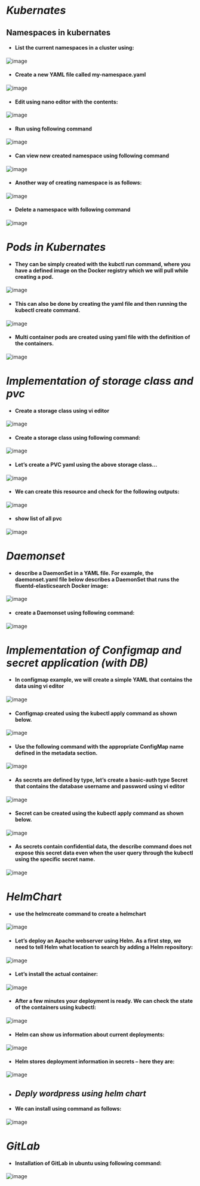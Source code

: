 # *Kubernates*
## Namespaces in kubernates
- #### List the current namespaces in a cluster using:
![image](https://user-images.githubusercontent.com/103022040/164165865-4ec38472-b717-48c9-ad49-a0dee07eb0f4.png)
- #### Create a new YAML file called my-namespace.yaml 
![image](https://user-images.githubusercontent.com/103022040/164166543-896729fd-9471-4f0f-aa32-8d91bcafb0df.png)
- #### Edit using nano editor with the contents:
![image](https://user-images.githubusercontent.com/103022040/164166759-9d323ba5-2268-4647-be1a-38580a746f19.png)
- #### Run using following command
![image](https://user-images.githubusercontent.com/103022040/164167853-732dfadb-602e-44c8-8b7c-0655a5caa4bc.png)
- #### Can view new created namespace using following command  
![image](https://user-images.githubusercontent.com/103022040/164192640-29401135-3f1e-4cf5-a664-17f7de0da6d8.png)
- #### Another way of creating namespace is as follows:
![image](https://user-images.githubusercontent.com/103022040/164197405-d34015aa-3293-4380-8334-dbeb306582b2.png)
- #### Delete a namespace with following command
![image](https://user-images.githubusercontent.com/103022040/164198254-9f3d421d-75d0-4894-86c1-8e1102cd264b.png)
# *Pods in Kubernates*
- #### They can be simply created with the kubctl run command, where you have a defined image on the Docker registry which we will pull while creating a pod.
![image](https://user-images.githubusercontent.com/103022040/164211433-0671694a-a571-4ecd-8ca0-b1897af59941.png)
- #### This can also be done by creating the yaml file and then running the kubectl create command.
![image](https://user-images.githubusercontent.com/103022040/164212330-eb893c5d-0c5c-4283-87aa-41c8100b38b9.png)
- #### Multi container pods are created using yaml file with the definition of the containers.
![image](https://user-images.githubusercontent.com/103022040/164372860-832ca4c9-2f43-4501-85ea-ff00b3adf670.png)
# *Implementation of storage class and pvc*
- #### Create a storage class using vi editor
![image](https://user-images.githubusercontent.com/103022040/164388426-662ec096-efee-4d76-bae4-c1068c112147.png)
- #### Create a storage class using following command:
![image](https://user-images.githubusercontent.com/103022040/164389170-e58266aa-9695-41f2-99ff-4b4d6e659501.png)
- #### Let’s create a PVC yaml using the above storage class…
![image](https://user-images.githubusercontent.com/103022040/164390652-6e822921-b3f6-4ab3-9552-00884305f8c8.png)
- #### We can create this resource and check for the following outputs:
![image](https://user-images.githubusercontent.com/103022040/164391288-0910caee-8a55-4b02-9d2c-e1dc5fd32a90.png)
- #### show list of all pvc
![image](https://user-images.githubusercontent.com/103022040/164391654-2732d81d-a4f7-4cc6-899c-d30457815150.png)
# *Daemonset*
- ####  describe a DaemonSet in a YAML file. For example, the daemonset.yaml file below describes a DaemonSet that runs the fluentd-elasticsearch Docker image:
![image](https://user-images.githubusercontent.com/103022040/164427716-fb534b18-1bb9-469b-8b84-774af7bb7760.png)
- #### create a Daemonset using following command:
![image](https://user-images.githubusercontent.com/103022040/164426972-9bcac805-d78c-4475-bce5-cd54532b5284.png)
# *Implementation of Configmap and secret application (with DB)*
- #### In configmap example, we will create a simple YAML that contains the data using vi editor
![image](https://user-images.githubusercontent.com/103022040/164449341-a28ba31f-4319-431e-b17c-9eb5f86f4181.png)
- #### Configmap created using the kubectl apply command as shown below.
 ![image](https://user-images.githubusercontent.com/103022040/164450680-939f33fa-f833-4262-a1d1-850dbdd448f0.png)
- #### Use the following command with the appropriate ConfigMap name defined in the metadata section.
![image](https://user-images.githubusercontent.com/103022040/164451376-69b0fa48-ea6d-4eb3-95ae-bb587ee2ffa4.png)
- #### As secrets are defined by type, let’s create a basic-auth type Secret that contains the database username and password using vi editor
![image](https://user-images.githubusercontent.com/103022040/164452150-a972794f-074d-46ef-9806-dbcc7dc930c8.png)
- #### Secret can be created using the kubectl apply command as shown below.
![image](https://user-images.githubusercontent.com/103022040/164452573-628c2f53-f4ef-4f01-8a8b-0360a23a4297.png)
- #### As secrets contain confidential data, the describe command does not expose this secret data even when the user query through the kubectl using the specific secret name.
 ![image](https://user-images.githubusercontent.com/103022040/164453031-dd716740-699f-44b3-90e3-5885e1cbbd30.png)
# *HelmChart*
- #### use the helmcreate command to create a helmchart
![image](https://user-images.githubusercontent.com/103022040/164621651-7f19a3ec-bf35-4787-89f5-c4eb1e1b862e.png)
- #### Let’s deploy an Apache webserver using Helm. As a first step, we need to tell Helm what location to search by adding a Helm repository:
![image](https://user-images.githubusercontent.com/103022040/164623144-eba6f14d-17e6-4014-a19c-ed9ac75fad8a.png)
- #### Let’s install the actual container:
![image](https://user-images.githubusercontent.com/103022040/164624442-ebc09365-1063-43ad-9ee9-0fab36f4b5ee.png)
- #### After a few minutes your deployment is ready. We can check the state of the containers using kubectl:
![image](https://user-images.githubusercontent.com/103022040/164624996-ce1366ef-1d5a-425a-a1d2-b85307d7314b.png)
- #### Helm can show us information about current deployments:
![image](https://user-images.githubusercontent.com/103022040/164625440-43e7d133-524b-43e3-9d14-e14d812b8eaa.png)
- ####  Helm stores deployment information in secrets – here they are:
![image](https://user-images.githubusercontent.com/103022040/164625967-042c241e-d9f7-4485-b63b-40aaaa67e9ae.png)
 - ## *Deply wordpress using helm chart*
 - #### We can install using command as follows:
 ![image](https://user-images.githubusercontent.com/103022040/164627632-e3fae070-b819-4bfe-a506-722d4536608a.png)
# *GitLab*
- #### Installation of GitLab in ubuntu using following command:
![image](https://user-images.githubusercontent.com/103022040/164684402-ccfc831f-05c8-47e9-9406-95c7222ece74.png)

